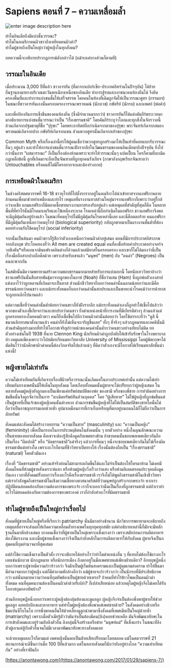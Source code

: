 Sapiens ตอนที่ 7 – ความเหลื่อมล้ำ
===

![enter image description here](https://anontawong.files.wordpress.com/2017/01/20170129_inequality.png?w=676)

ทำไมอินเดียถึงมีแบ่งชั้นวรรณะ?  
ทำไมในอเมริกาคนผิวขาวถึงเหยียดคนผิวดำ?  
ทำไมผู้ชายถึงเป็นใหญ่กว่าผู้หญิงในทุกสังคม?

บทความนี้จะอธิบายปรากฎการณ์ดังกล่าวได้ (แม้จะแค่บางส่วนก็ตามที)

## วรรณะในอินเดีย  

เมื่อประมาณ 3,000 ปีที่แล้ว ชาวอารยัน (ที่มาจากเปอร์เซีย-ประเทศอิหร่านในปัจจุบัน) ได้ย้ายถิ่นฐานลงมาทางบริเวณตะวันตกเฉียงเหนือของอินเดีย ทำการสู้รบและเอาชนะคนท้องถิ่นได้ จึงยึดครองพื้นที่และทำการแบ่งชนชั้นให้เสร็จสรรพ โดยคนในท้องที่เดิมถูกจัดให้เป็นวรรณะศูทร (กรรมกร) ในขณะที่ชาวอารยันเองนั้นครอบครองวรรณะพราหมณ์ (นักบวช) กษัตริย์ (นักรบ) และแพศย์ (พ่อค้า)

และเพื่อป้องกันการแข็งขืนของคนท้องถิ่น (ซึ่งมีจำนวนมากกว่า) ชาวอารยันก็ได้แต่งคัมภีร์พระเวทมามาอธิบายการแบ่งชนชั้นวรรณะว่าเป็น “เรื่องธรรมชาติ” โดยคัมภีร์ระบุว่าโลกและทุกสิ่งในจักรวาลนี้ล้วนเกิดจากปฐมธาตุที่ชื่อ “ปุรุษะ” โดยพระอาทิตย์ถือกำเนิดจากตาของปุรุษะ พระจันทร์เกิดจากสมอง พราหมณ์เกิดจากปาก กษัตริย์เกิดจากแขน ส่วนพวกศูทรนั้นเกิดจากเท้าของปุรุษะ

Common Myth หรือเรื่องเล่านี้ทำให้ผู้คนเชื่อว่าพวกศูทรถูกสร้างมาให้เป็นเท้าที่คอยแบกรับวรรณะอื่นๆ อยู่แล้ว และทำให้การแบ่งชนชั้นวรรณะฝังรากลึกในวัฒนธรรมของคนอินเดียมาถึงปัจจุบัน ยิ่งไปกว่านั้นการ “ผสมวรรณะ” ก็เป็นเรื่องต้องห้ามเพราะจะทำให้วรรณะนั้นๆ แปดเปื้อน ใครก็ตามที่ละเมิดกฎเหล็กข้อนี้ ลูกที่เกิดมาจะถือเป็นจัณฑาลที่ถูกทุกคนรังเกียจ (ภาษาอังกฤษเรียกจัณฑาลว่า Untouchables หรือคนที่ไม่มีใครอยากจะแตะต้องร่างกาย)

## การเหยียดผิวในอเมริกา  

ในช่วงคริสตศตวรรษที่ 16-18 ชาวยุโรปที่ไปตั้งรกรากอยู่ในอเมริกาได้นำเข้าทาสจากแอฟริกาหลายล้านคนเพื่อมาช่วยทำเหมืองและทำไร่ เหตุผลที่แรงงานทาสส่วนใหญ่มาจากแอฟริกาก็เพราะว่าอยู่ใกล้กว่าเอเชีย แถมแอฟริกาก็มีตลาดซื้อขายแรงงานทาสรองรับอยู่แล้ว แต่เหตุผลที่สำคัญที่สุดก็คือ ในหลายพื้นที่ที่ทำไร่นั้นมีโรคมาเลเรียและไข้เหลืองระบาด โรคเหล่านี้ถือกำเนิดในแอฟริกา ชาวแอฟริกาจึงพอจะมีภูมิคุ้มกันอยู่บ้างแล้ว ในขณะที่คนยุโรปไม่มีภูมิคุ้มกันโรคเหล่านี้เลย และนี่คือตลกร้าย คนแอฟริกาที่มีภูมิคุ้มกันเหนือกว่าคนยุโรป (biological superiority) กลับถูกขายมาเป็นแรงงานชั้นต่ำที่ต้องคอยทำงานรับใช้คนยุโรป (social inferiority)

จากนั้นเป็นต้นมา คนผิวขาวก็รู้สึกว่าตัวเองเหนือกว่าคนผิวดำอยู่เสมอ ตอนที่มีการประกาศอิสรภาพจากอังกฤษ ประโยคทองที่ว่า All men are created equal คนที่ลงชื่อท้ายคำประกาศอย่างจอร์จวอชิงตัน*หรือเบนจามินแฟรงคลินต่างก็ล้วนแล้วแต่มีทาสในครอบครอง และเขาก็ไม่ได้มองว่านี่เป็นเรื่องมือถือสากปากถือศีลด้วย เพราะสำหรับเขาแล้ว “มนุษย์” (men) กับ “คนดำ” (Negroes) เป็นคนละพวกกัน

ในสมัยนั้นมีความพยายามสร้างความชอบธรรมมากมายสำหรับการแบ่งแยกนี้ โดยนักเทววิทยาอ้างว่าชาวแอฟริกันนั้นสืบสายพันธุ์มาจากลูกของโนอาห์ (Noah) ที่ชื่อว่าแฮม (Ham) ซึ่งถูกพ่อตัวเองสาปแช่งเอาไว้ว่าลูกหลานที่เกิดมาจะเป็นทาส ส่วนนักชีววิทยาก็บอกว่าคนดำนั้นฉลาดน้อยกว่าและมีศีลธรรมน้อยกว่าคนขาว และแม้กระทั่งหมอก็บอกว่าคนดำนั้นสกปรกและเป็นพาหะนำโรคแม้ว่าการค้าทาสจะถูกยกเลิกไปนานแล้ว 

แต่ความเชื่อที่ว่าคนดำนั้นต่ำต้อยกว่าคนขาวก็ยังฝังรากลึก แม้กระทั่งคนดำเองก็ถูกทำให้เชื่อไปแล้วว่าพวกของตัวเองขี้เกียจกว่าและสกปรกว่าคนขาว ยิ่งตำแหน่งหน้าที่การงานที่มีเกียรติต่างๆ ล้วนแล้วแต่ถูกครอบครองโดยคนผิวขาว คนก็ยิ่งเชื่อขึ้นไปอีกว่าคนผิวดำนั้นด้อยกว่า โดยใช้ตรรกะที่ว่า “ดูสิ นี่ขนาดเลิกทาสมาตั้งนานแล้ว คนดำก็ยังไม่เห็นจะเจริญขึ้นเลย” ทั้งๆ ที่จริงๆ แล้วกฎหมายและอคตินั้นมีส่วนสำคัญอย่างมากที่ทำให้โอกาสเจริญก้าวหน้าของคนดำนั้นต่ำกว่าคนขาวอย่างเทียบไม่ติด ยกตัวอย่างเช่นในปี 1938 ที่นาย Clennon King นักเรียนผิวดำถูกบังคับให้เข้ารับรักษาในโรงพยาบาลบ้า เหตุผลเพียงเพราะว่าไปสมัครเรียนมหาวิทยาลัย University of Mississippi โดยผู้พิพากษาได้ตัดสินไว้ว่านักศึกษาผิวดำคนนี้ต้องวิกลจริตไปแล้วแน่ๆ ที่คิดว่าตัวเองจะมีโอกาสได้เรียนมหาลัยชั้นนำแห่งนี้!

## หญิงชายไม่เท่ากัน  

ความไม่เท่าเทียมกันที่เกิดจากเรื่องสีผิวหรือวรรณะนั้นเกิดแค่ในบางประเทศเท่านั้น แต่ความไม่เท่าเทียมกันทางเพศนั้นมีให้เห็นในทุกสังคม โดยเกือบทั้งหมดนั้นผู้ชายจะได้เปรียบกว่าผู้หญิงเสมอ ในหลายสังคมผู้หญิงยังถูกมองเป็นเพียงแค่ทรัพย์สมบัติของพ่อ ของสามี หรือของพี่ชาย การทำผิดอย่างการข่มขืนนั้นจึงถูกจัดว่าเป็นการ “ละเมิดทรัพย์สินส่วนบุคคล” โดย “ผู้เสียหาย” ไม่ใช่ผู้หญิงที่ถูกข่มขืนแต่เป็นผู้ชายที่เป็นเจ้าของผู้หญิงคนนั้นต่างหาก ส่วนการข่มขืนผู้หญิงที่ไม่ได้เป็นสมบัติของชายใดนั้นไม่ถือว่าเป็นอาชญากรรมเลยด้วยซ้ำ อุปมาเหมือนการที่เราเก็บเหรียญที่ตกอยู่บนถนนได้ก็ไม่ถือว่าเป็นการลักทรัพย์ 

สังคมแต่ละสังคมได้สร้างวาทกรรม “ความเป็นชาย” (masculinity) และ “ความเป็นหญิง” (femininity) เพื่อเป็นกรอบในการประพฤติตนในสังคมนั้น ๆ ยกตัวอย่าง หนึ่งในคุณลักษณะความเป็นชายของหลายสังคม คือเขาจะต้องรู้สึกดึงดูดกับเพศตรงข้าม ถ้าชายคนนั้นชอบพอเพศเดียวกันถือเป็นเรื่อง “ผิดปกติ” หรือ “ผิดธรรมชาติ”แต่จริงๆ แล้วการที่คนๆ หนึ่งจะชอบเพศเดียวกันไม่ใช่เรื่องผิดธรรมชาติแต่อย่างใด เพราะอะไรก็ตามที่ชีววิทยาเปิดทางให้ เรื่องนั้นต้องถือเป็น “เรื่องธรรมชาติ” (natural) โดยตัวมันเอง

เรื่องที่ “ผิดธรรมชาติ” อย่างแท้จริงย่อมไม่สามารถเกิดขึ้นได้และไม่จำเป็นต้องให้ใครมาห้าม ไม่เคยมีสังคมไหนที่ห้ามผู้ชายสังเคราะห์แสง หรือห้ามผู้หญิงวิ่งเร็วกว่าแสง หรือห้ามอิเลคตรอนประจุลบดึงดูดกันเอง เวลาที่สังคมฝรั่งบอกว่าเรื่องอะไรคือเรื่องธรรมชาติ เราจึงไม่ได้พูดถึงธรรมชาติในเชิงชีววิทยา แต่เรากำลังพูดถึงธรรมชาติในเชิงความเชื่อทางศาสนาคริสต์ที่ว่ามนุษย์ถูกสร้างจากพระเจ้า หากเราปฏิบัติตนสอดคล้องกับความต้องการของพระเจ้า เราก็จะบอกว่านั่นเป็นเรื่องที่ถูกธรรมชาติ แต่ถ้าเราทำอะไรไม่สอดคล้องกับความต้องการของพระองค์ เราก็กำลังทำอะไรที่ผิดธรรมชาติ

## **ทำไมผู้ชายถึงเป็นใหญ่กว่าเรื่อยไป**

สังคมที่ผู้ชายเป็นใหญ่หรือที่เรียกว่า patriarchy นั้นมีมาอย่างช้านาน นักวิชาการพยายามจะอธิบายถึงเหตุผลที่อาจจะส่งผลให้เกิดความเหลื่อมล้ำทางเพศในทุกยุคทุกสมัย แต่คำอธิบายเหล่านี้ก็มักจะมีหลักฐานอื่นมาหักล้างเสมอ บางคนเชื่อว่าที่ผู้ชายเป็นใหญ่เพราะแข็งแรงกว่า เพราะสมัยก่อนการผลิตอาหารต้องใช้แรงงาน และเมื่อผู้ชายแข็งแรงกว่าจึงเป็นกำลังหลักในการผลิตอาหารให้กับสังคม ผู้ชายจึงเป็นกลุ่มคนที่กุมอำนาจมาที่สุดเสมอ 

แต่ถ้าใช้ความแข็งแรงเป็นตัวตั้ง เราจะอธิบายได้อย่างไรว่าทำไมตำแหน่งอื่น ๆ ที่แทบไม่ต้องใช้แรงอะไรเลยเช่นนักบวช นักกฎหมาย หรือนักการเมือง ถึงตกอยู่ในมือเพศชายแต่เพียงฝ่ายเดียว? อีกทฤษฎีหนึ่งบอกว่าเพราะผู้ชายมีความก้าวร้าวกว่า จึงมักเป็นผู้เริ่มต้นสงครามและเป็นผู้คุมเกมสงคราม ทำให้ขึ้นมามีอำนาจมากกว่าผู้หญิง แต่ก็มีคำถามหักล้างอีกว่า แม้ผู้ชายจะก้าวร้าวกว่า เป็นนักรบที่มีประสิทธิภาพกว่า แต่นั่นหมายความว่าคนที่กุมทัพต้องเป็นผู้ชายด้วยเหรอ? ถ้าคนที่ทำไร่ข้าวโพดเป็นคนผิวดำทั้งหมด คนที่คุมคนงานต้องเป็นคนผิวดำด้วยรึเปล่า? ก็เปล่าเสียหน่อย แล้วเหตุใดผู้หญิงจึงไม่เคยได้รับโอกาสกุมกองทัพบ้าง?

ส่วนอีกทฤษฎีหนึ่งบอกว่าเพราะผู้หญิงต้องอุ้มท้องและดูแลลูก ผู้หญิงจึงจำเป็นต้องพึ่งพาผู้ชายให้ช่วยดูแลลูก คอยปกป้องและหาอาหาร แต่ทำไมผู้หญิงต้องพึ่งพาแต่เพศชายด้วย? ในสังคมอย่างช้างหรือชิมแปนซีโบโนโบ การพึ่งพาคนอื่นให้ช่วยเลี้ยงดูลูกนำพามาซึ่งสังคมที่เพศเมียเป็นใหญ่ด้วยซ้ำ (matriarchy) เพราะเมื่อตัวเมียรู้ตัวว่ามันจำเป็นต้องมีคน(ลิง)คอยช่วยเหลือ มันจึงพัฒนาทักษะในการเข้าสังคมและอยู่ร่วมกับลิงตัวอื่น ลิงกลุ่มนี้จึงสร้างเครือข่าย “มนุษย์แม่” ที่แข็งแกร่ง ในขณะที่ลิงตัวผู้เอาแต่สู้กับตัวอื่นจนไม่มีเวลามาพัฒนาทักษะทางสังคมเลย

จะด้วยเหตุผลอะไรก็ตามแต่ เพศหญิงนั้นตกเป็นฝ่ายเสียเปรียบมาโดยตลอด แม้ในศตวรรษที่ 21 สถานการณ์จะดีขึ้นกว่าเมื่อ 100 ปีที่แล้วมาก แต่ในหลายสังคมก็นับว่ายังอยู่ห่างไกล “ความเท่าเทียมกัน” อย่างที่เราฝันถึง

[https://anontawong.com](https://anontawong.com/2017/01/29/sapiens-7/)
<!--stackedit_data:
eyJoaXN0b3J5IjpbMTM0NzQ4NDcyMiwxMjQxNzEzNDE4LC0xMD
EyMzQ1MDkyLDczMDk5ODExNl19
-->